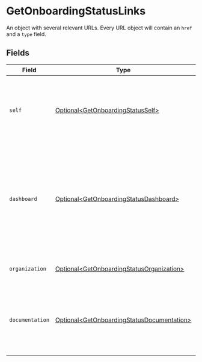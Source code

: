 # GetOnboardingStatusLinks

An object with several relevant URLs. Every URL object will contain an `href` and a `type` field.


## Fields

| Field                                                                                                                                    | Type                                                                                                                                     | Required                                                                                                                                 | Description                                                                                                                              |
| ---------------------------------------------------------------------------------------------------------------------------------------- | ---------------------------------------------------------------------------------------------------------------------------------------- | ---------------------------------------------------------------------------------------------------------------------------------------- | ---------------------------------------------------------------------------------------------------------------------------------------- |
| `self`                                                                                                                                   | [Optional\<GetOnboardingStatusSelf>](../../models/operations/GetOnboardingStatusSelf.md)                                                 | :heavy_minus_sign:                                                                                                                       | In v2 endpoints, URLs are commonly represented as objects with an `href` and `type` field.                                               |
| `dashboard`                                                                                                                              | [Optional\<GetOnboardingStatusDashboard>](../../models/operations/GetOnboardingStatusDashboard.md)                                       | :heavy_minus_sign:                                                                                                                       | Direct link to the onboarding process in the Mollie dashboard. The merchant can be redirected to this page to complete their onboarding. |
| `organization`                                                                                                                           | [Optional\<GetOnboardingStatusOrganization>](../../models/operations/GetOnboardingStatusOrganization.md)                                 | :heavy_minus_sign:                                                                                                                       | The API resource URL of the organization.                                                                                                |
| `documentation`                                                                                                                          | [Optional\<GetOnboardingStatusDocumentation>](../../models/operations/GetOnboardingStatusDocumentation.md)                               | :heavy_minus_sign:                                                                                                                       | In v2 endpoints, URLs are commonly represented as objects with an `href` and `type` field.                                               |